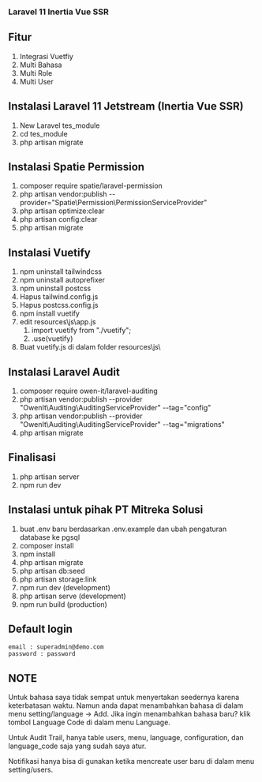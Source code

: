 ### Laravel 11 Inertia Vue SSR

## Fitur
1. Integrasi Vuetfiy
2. Multi Bahasa
3. Multi Role
4. Multi User

## Instalasi Laravel 11 Jetstream (Inertia Vue SSR)
1. New Laravel tes_module
2. cd tes_module
3. php artisan migrate

## Instalasi Spatie Permission
1. composer require spatie/laravel-permission
2. php artisan vendor:publish --provider="Spatie\Permission\PermissionServiceProvider"
3. php artisan optimize:clear
4. php artisan config:clear
5. php artisan migrate

## Instalasi Vuetify
1. npm uninstall tailwindcss
2. npm uninstall autoprefixer
3. npm uninstall postcss
4. Hapus tailwind.config.js
5. Hapus postcss.config.js
6. npm install vuetify
7. edit resources\js\app.js
    1. import vuetify from "./vuetify";
    2. .use(vuetify)
8. Buat vuetify.js di dalam folder resources\js\

## Instalasi Laravel Audit
1. composer require owen-it/laravel-auditing
2. php artisan vendor:publish --provider "OwenIt\Auditing\AuditingServiceProvider" --tag="config"
3. php artisan vendor:publish --provider "OwenIt\Auditing\AuditingServiceProvider" --tag="migrations"
4. php artisan migrate

## Finalisasi
1. php artisan server
2. npm run dev

## Instalasi untuk pihak PT Mitreka Solusi
1. buat .env baru berdasarkan .env.example dan ubah pengaturan database ke pgsql
2. composer install
3. npm install
4. php artisan migrate
5. php artisan db:seed
6. php artisan storage:link
7. npm run dev (development)
8. php artisan serve (development)
9. npm run build (production)

## Default login
    email : superadmin@demo.com
    password : password

## NOTE
Untuk bahasa saya tidak sempat untuk menyertakan seedernya karena keterbatasan waktu.
Namun anda dapat menambahkan bahasa di dalam menu setting/language -> Add.
Jika ingin menambahkan bahasa baru? klik tombol Language Code di dalam menu Language.

Untuk Audit Trail, hanya table users, menu, language, configuration, dan language_code saja yang sudah saya atur.

Notifikasi hanya bisa di gunakan ketika mencreate user baru di dalam menu setting/users.
